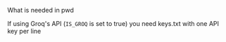 What is needed in pwd

If using Groq's API (`IS_GROQ` is set to true) you need keys.txt with one API key per line
